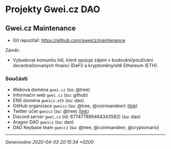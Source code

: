 # Projekty Gwei.cz DAO


## Gwei.cz Maintenance

* Git repozitář: <https://github.com/gweicz/maintenance>

Záměr:
* Vybudovat komunitu lidí, které spojuje zájem v budování/používání decentralizovaných financí (DeFi) a kryptoměny/sítě Ethereum (ETH).

### Součásti

* Webová doména `gwei.cz` (su: @tree)
* Informační web `gwei.cz` (su: github)
* ENS doména `gweicz.eth` (su: dao)
* GitHub organizace `gweicz` (su: @tree, @coinmandeer) ([link](https://github.com/gweicz))
* Twitter účet `gweicz` (su: @tree) ([link](https://twitter.com/gweicz))
* Discord server `gwei.cz` (id: 677477899464343582) (su: dao)
* Aragon DAO `gweicz` (su: dao)
* DAO Keybase team `gweicz` (su: @tree, @coinmandeer, @cryptomario)




----
*Generováno 2020-04-03 20:15:34 +0200*